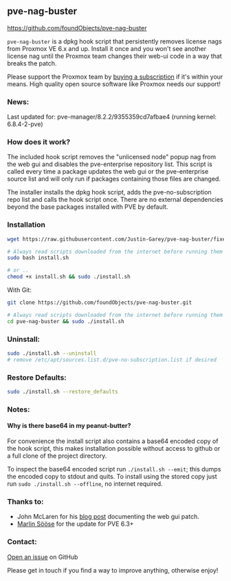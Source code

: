 ## pve-nag-buster 
https://github.com/foundObjects/pve-nag-buster

`pve-nag-buster` is a dpkg hook script that persistently removes license nags
from Proxmox VE 6.x and up. Install it once and you won't see another license
nag until the Proxmox team  changes their web-ui code in a way that breaks the patch.

Please support the Proxmox team by [buying a subscription](https://www.proxmox.com/en/proxmox-ve/pricing) if it's within your
means. High quality open source software like Proxmox needs our support!

### News:

Last updated for: pve-manager/8.2.2/9355359cd7afbae4 (running kernel: 6.8.4-2-pve)

### How does it work?

The included hook script removes the "unlicensed node" popup nag from the web
gui and disables the pve-enterprise repository list. This script is called
every time a package updates the web gui or the pve-enterprise source list and
will only run if packages containing those files are changed.

The installer installs the dpkg hook script, adds the pve-no-subscription repo list
and calls the hook script once. There are no external dependencies beyond the base
packages installed with PVE by default.

### Installation
```sh
wget https://raw.githubusercontent.com/Justin-Garey/pve-nag-buster/fixed_repository_links/install.sh

# Always read scripts downloaded from the internet before running them with sudo
sudo bash install.sh

# or ..
chmod +x install.sh && sudo ./install.sh
```

With Git:
```sh
git clone https://github.com/foundObjects/pve-nag-buster.git

# Always read scripts downloaded from the internet before running them with sudo
cd pve-nag-buster && sudo ./install.sh
```

### Uninstall:
```sh
sudo ./install.sh --uninstall
# remove /etc/apt/sources.list.d/pve-no-subscription.list if desired
```

### Restore Defaults:
```sh
sudo ./install.sh --restore_defaults
```

### Notes:

#### Why is there base64 in my peanut-butter?

For convenience the install script also contains a base64 encoded copy of the
hook script, this makes installation possible without access to github or a
full clone of the project directory.

To inspect the base64 encoded script run `./install.sh --emit`; this dumps the
encoded copy to stdout and quits. To install using the stored copy just run
`sudo ./install.sh --offline`, no internet required.

### Thanks to:

- John McLaren for his [blog post](https://www.reddit.com/user/seaqueue) documenting the web gui patch.
- [Marlin Sööse](https://github.com/msoose) for the update for PVE 6.3+

### Contact:

[Open an issue](https://github.com/foundObjects/pve-nag-buster/issues) on GitHub

Please get in touch if you find a way to improve anything, otherwise enjoy!

